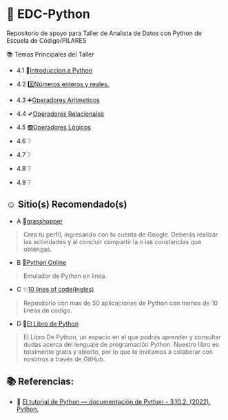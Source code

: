 # 🐍 EDC-Python
Repositorio de apoyo para Taller de Analista de Datos con Python de Escuela de Código/PILARES

📚 Temas Principales del Taller

 + 4.1 📝[Introduccion a Python](https://github.com/IzzyGrant/EDC-Python/blob/main/1.%20Introducci%C3%B3n%20al%20lenguaje%20de%20programaci%C3%B3n%20Python.md)
 
 + 4.2 1️⃣[Números enteros y reales.](https://github.com/IzzyGrant/EDC-Python/blob/main/2.%20N%C3%BAmeros%20enteros%20y%20reales.md)
 
 + 4.3 ➕[Operadores Aritmeticos](https://github.com/IzzyGrant/EDC-Python/blob/main/3.%20Operadores%20aritm%C3%A9ticos.md)
 
 + 4.4 ✔[Operadores Relacionales](https://github.com/IzzyGrant/EDC-Python/blob/main/4.%20Operadores%20Relacionales.md)
 
 + 4.5 🆎[Operadores Lógicos](https://github.com/IzzyGrant/EDC-Python/blob/main/5.%20Operadores%20L%C3%B3gicos.md)
 
 + 4.6 ❔[]()
 
 + 4.7 ❔[]()
 
 + 4.8 ❔[]()
 
 + 4.9 ❔[]()
 
 ## ☺ Sitio(s) Recomendado(s)
 
  + A 🦗[grasshopper](https://learn.grasshopper.app/)
>Crea tu perfil, ingresando con tu cuenta de Google.
>Deberás realizar las actividades y al concluir compartir la o las constancias que obtengas.

+ B 🐍[Python Online](https://www.online-python.com/)
>Emulador de Python en linea.

+ C ✨[10 lines of code(Ingles)](https://github.com/qxresearch/qxresearch-event-1)
 > Repositorio con mas de 50 aplicaciones de Python con menos de 10 lineas de codigo.
 
+ D 📒[El Libro de Python](https://ellibrodepython.com/)
> El Libro De Python, un espacio en el que podrás aprender y consultar dudas acerca del lenguaje de programación Python. Nuestro libro es totalmente gratis y abierto, por lo que te invitamos a colaborar con nosotros a través de GitHub.
 
 ## 📚 Referencias:
 
 + 📕 [El tutorial de Python — documentación de Python - 3.10.2. (2022). Python.](https://docs.python.org/es/3/tutorial/index.html)
